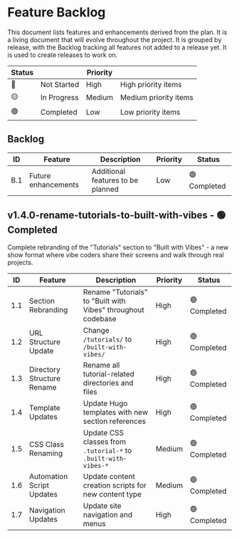 # Feature Backlog

This document lists features and enhancements derived from the plan. It is a living document that will evolve throughout the project. It is grouped by release, with the Backlog tracking all features not added to a release yet.  It is used to create releases to work on.

| Status |  | Priority |  |
|--------|-------------|---------|-------------|
| 🔴 | Not Started | High | High priority items |
| 🟡 | In Progress | Medium | Medium priority items |
| 🟢 | Completed | Low | Low priority items |

## Backlog

| ID  | Feature             | Description                               | Priority | Status |
|-----|---------------------|-------------------------------------------|----------|--------|
| B.1 | Future enhancements | Additional features to be planned | Low | 🟢 Completed |

## v1.4.0-rename-tutorials-to-built-with-vibes - 🟢 Completed
Complete rebranding of the "Tutorials" section to "Built with Vibes" - a new show format where vibe coders share their screens and walk through real projects.

| ID  | Feature                 | Description                              | Priority | Status |
|-----|-------------------------|------------------------------------------|----------|--------|
| 1.1 | Section Rebranding | Rename "Tutorials" to "Built with Vibes" throughout codebase | High | 🟢 Completed |
| 1.2 | URL Structure Update | Change `/tutorials/` to `/built-with-vibes/` | High | 🟢 Completed |
| 1.3 | Directory Structure Rename | Rename all tutorial-related directories and files | High | 🟢 Completed |
| 1.4 | Template Updates | Update Hugo templates with new section references | High | 🟢 Completed |
| 1.5 | CSS Class Renaming | Update CSS classes from `.tutorial-*` to `.built-with-vibes-*` | Medium | 🟢 Completed |
| 1.6 | Automation Script Updates | Update content creation scripts for new content type | Medium | 🟢 Completed |
| 1.7 | Navigation Updates | Update site navigation and menus | High | 🟢 Completed |